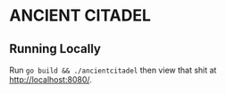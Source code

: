 # ANCIENT CITADEL

## Running Locally
Run `go build && ./ancientcitadel` then view that shit at [http://localhost:8080/](http://localhost:8080/).
